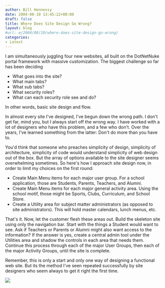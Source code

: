 ```yaml
---
author: Bill Hennessy
date: 2004-08-10 13:45:22+00:00
draft: false
title: Where Does Site Design Go Wrong?
layout: blog
#url: e/2004/08/10/where-does-site-design-go-wrong/
categories:
- Latest
---
```


I am simultaneously juggling four new websites, all built on the DotNetNuke portal framework with massive customization. The biggest challenge so far has been deciding





  * What goes into the site?
  * What main tabs?
  * What sub tabs?
  * What security roles?
  * What can each security role see and do?


In other words, basic site design and flow. 




In almost every site I've designed, I've begun down the wrong path. I don't get far, mind you, but I always start off the wrong way. I have worked with a lot of designers who have this problem, and a few who don't. Over the years, I've learned something from the latter: Don't do more than you have to.




You'd think that someone who preaches simplicity of design, simplicity of architecture, simplicity of code would understand simplicity of web design out of the box. But the array of options available to the site designer seems overwhelming sometimes. So here's how I approach site design now, in order to limit my choices on the first round:





  * Create Main Menu items for each major user group. For a school application, those are Students, Parents, Teachers, and Alumni.
  * Create Main Menu items for each major general activity area. Using the school motif, those might be Sports, Clubs, Curriculum, and School Store. 
  * Create a Utility area for subject matter administrators (as opposed to site administrators). This will hold master calendars, lunch menus, etc.


That's it. Now, let the customer flesh these areas out. Build the skeleton site using only the navigation bar. Start with the things a Student would want to see. Ask if Teachers or Parents or Alumni might also want access to the information? If the answer is yes, create a central admin tool under the Utilities area and shadow the controls in each area that needs them. Continue this process through each of the major User Groups, then each of the major Activity Groups, until the site is complete.




Remember, this is only a start and only one way of designing a functional web site. But its the method I've seen repeated successfully by site designers who seem always to get it right the first time.




![](https://blog.billhennessy.com/aggbug.aspx?PostID=647)

